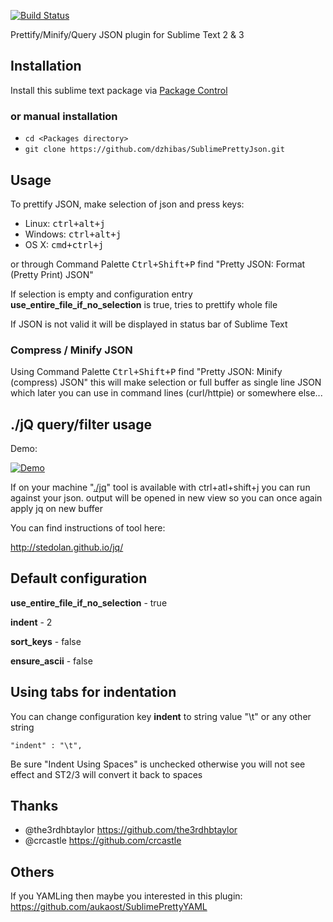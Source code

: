 [![Build Status](https://travis-ci.org/dzhibas/SublimePrettyJson.svg)](https://travis-ci.org/dzhibas/SublimePrettyJson)

Prettify/Minify/Query JSON plugin for Sublime Text 2 & 3

## Installation

Install this sublime text package via [Package Control](https://sublime.wbond.net)

### or manual installation

- `cd <Packages directory>`
- `git clone https://github.com/dzhibas/SublimePrettyJson.git`

## Usage

To prettify JSON, make selection of json and press keys:

- Linux: <kbd>ctrl+alt+j</kbd>
- Windows: <kbd>ctrl+alt+j</kbd>
- OS X: <kbd>cmd+ctrl+j</kbd>

or through Command Palette <kbd>Ctrl+Shift+P</kbd> find "Pretty JSON: Format (Pretty Print) JSON"

If selection is empty and configuration entry **use_entire_file_if_no_selection** is true, tries to prettify whole file

If JSON is not valid it will be displayed in status bar of Sublime Text

### Compress / Minify JSON

Using Command Palette <kbd>Ctrl+Shift+P</kbd> find "Pretty JSON: Minify (compress) JSON" this will make selection or full buffer as single line JSON which later you can use in command lines (curl/httpie) or somewhere else...

## ./jQ query/filter usage

Demo:

[![Demo](http://i.imgur.com/sw7Hrsp.gif?1)](http://i.imgur.com/sw7Hrsp.gif?1)

If on your machine "[./jq](http://stedolan.github.io/jq/)" tool is available with <kdb>ctrl+atl+shift+j</kdb> you can run against your json. output will be opened in new view so you can once again apply jq on new buffer

You can find instructions of tool here:

http://stedolan.github.io/jq/

## Default configuration

**use_entire_file_if_no_selection** - true

**indent** - 2

**sort_keys** - false

**ensure_ascii** - false

## Using tabs for indentation

You can change configuration key **indent** to string value "\t" or any other string

```
"indent" : "\t",
```

Be sure "Indent Using Spaces" is unchecked otherwise you will not see effect and ST2/3 will convert it back to spaces

## Thanks

- @the3rdhbtaylor https://github.com/the3rdhbtaylor
- @crcastle https://github.com/crcastle

## Others

If you YAMLing then maybe you interested in this plugin: https://github.com/aukaost/SublimePrettyYAML
